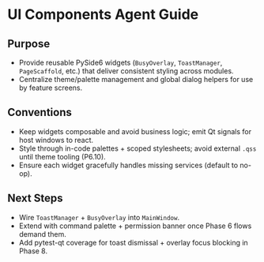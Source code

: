 # UI Components Agent Guide

## Purpose
- Provide reusable PySide6 widgets (`BusyOverlay`, `ToastManager`, `PageScaffold`, etc.) that deliver consistent styling across modules.
- Centralize theme/palette management and global dialog helpers for use by feature screens.

## Conventions
- Keep widgets composable and avoid business logic; emit Qt signals for host windows to react.
- Style through in-code palettes + scoped stylesheets; avoid external `.qss` until theme tooling (P6.10).
- Ensure each widget gracefully handles missing services (default to no-op).

## Next Steps
- Wire `ToastManager` + `BusyOverlay` into `MainWindow`.
- Extend with command palette + permission banner once Phase 6 flows demand them.
- Add pytest-qt coverage for toast dismissal + overlay focus blocking in Phase 8.

